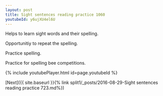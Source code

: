```yaml
---
layout: post
title: Sight sentences reading practice 1060
youtubeId: y6ujXU4el6U
---
```

 
 
Helps to learn sight words and their spelling.

Opportunitiy to repeat the spelling. 

Practice spelling. 
 
Practice for spelling bee competitions. 
 
{% include youtubePlayer.html id=page.youtubeId %}
 
 

[Next]({{ site.baseurl }}{% link  split1/_posts/2016-08-29-Sight sentences reading practice 723.md%})
 
